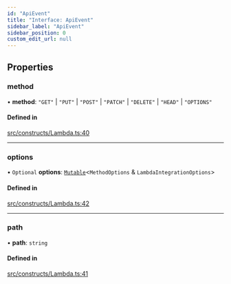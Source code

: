 ```yaml
---
id: "ApiEvent"
title: "Interface: ApiEvent"
sidebar_label: "ApiEvent"
sidebar_position: 0
custom_edit_url: null
---
```


## Properties

### method

• **method**: ``"GET"`` \| ``"PUT"`` \| ``"POST"`` \| ``"PATCH"`` \| ``"DELETE"`` \| ``"HEAD"`` \| ``"OPTIONS"``

#### Defined in

[src/constructs/Lambda.ts:40](https://github.com/matthewkeil/full-stack-pattern/blob/c8ba585/src/constructs/Lambda.ts#L40)

___

### options

• `Optional` **options**: [`Mutable`](../modules#mutable)<`MethodOptions` & `LambdaIntegrationOptions`\>

#### Defined in

[src/constructs/Lambda.ts:42](https://github.com/matthewkeil/full-stack-pattern/blob/c8ba585/src/constructs/Lambda.ts#L42)

___

### path

• **path**: `string`

#### Defined in

[src/constructs/Lambda.ts:41](https://github.com/matthewkeil/full-stack-pattern/blob/c8ba585/src/constructs/Lambda.ts#L41)
